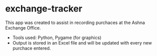 # exchange-tracker
 This app was created to assist in recording purchaces at the Ashna Exchange Office.

- Tools used: Python, Pygame (for graphics)
- Output is stored in an Excel file and will be updated with every new purchace entered.
